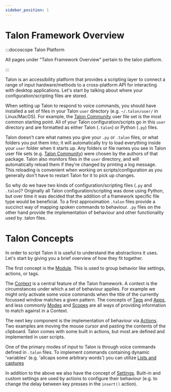 ```yaml
---
sidebar_position: 1
---
```


# Talon Framework Overview

:::docoscope Talon Platform

All pages under "Talon Framework Overview" pertain to the talon platform.

:::

Talon is an accessibility platform that provides a scripting layer to connect a range of input hardware/methods to a cross-platform API for interacting with desktop applications. Let's start by talking about where your configuration/scripting files are stored.

When setting up Talon to respond to voice commands, you should have installed a set of files in your Talon `user` directory (e.g. `~/.talon/user/` in Linux/MacOS). For example, the [Talon Community](https://github.com/talonhub/community) user file set is the most common starting point. All of your Talon configuration/scripts go in this `user` directory and are formatted as either Talon (`.talon`) or Python (`.py`) files.

Talon doesn't care what names you give your `.py` or `.talon` files, or what folders you put them into; it will automatically try to load everything inside your `user` folder when it starts up. Any folders or file names you see in Talon user file sets (e.g. [Talon Community](https://github.com/talonhub/community)) were chosen by the authors of that package. Talon also monitors files in the `user` directory, and will automatically reload them if they're changed by printing a log message. This reloading is convenient when working on scripts/configuration as you generally don't have to restart Talon for it to pick up changes.

So why do we have two kinds of configuration/scripting files (`.py` and `.talon`)? Originally all Talon configuration/scripting was done using Python, but over time it was decided that the addition of a framework specific file type would be beneficial. To a first approximation `.talon` files provide a succinct way of mapping spoken commands to behaviour. `.py` files on the other hand provide the implementation of behaviour and other functionality used by .talon files.

# Talon Concepts

In order to script Talon it is useful to understand the abstractions it uses. Let's start by giving you a brief overview of how they fit together.

The first concept is the [Module](./modules_and_contexts.md). This is used to group behavior like settings, actions, or tags.

The [Context](modules_and_contexts.md) is a central feature of the Talon framework. A context is the circumstances under which a set of behaviour applies. For example we might only activate some voice commands when the title of the currently focussed window matches a given pattern. The concepts of [Tags](tags.md) and [Apps](apps.md), and less commonly [Modes](modes.md) and [Scopes](scopes.md) are all ways of providing information to match against in a Context.

The next key component is the implementation of behaviour via [Actions](actions.md). Two examples are moving the mouse cursor and pasting the contents of the clipboard. Talon comes with some built in actions, but most are defined and implemented in user scripts.

One of the primary modes of input to Talon is through voice commands defined in `.talon` files. To implement commands containing dynamic 'variables' (e.g. 'allcaps some arbitrary words') you can utilize [Lists and captures](lists.md)

In addition to the above we also have the concept of [Settings](/docs/Customization/settings.md). Built-in and custom settings are used by actions to configure their behaviour (e.g. to change the delay between key presses in the `insert()` action).
